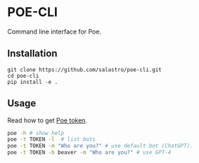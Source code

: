 # POE-CLI
Command line interface for Poe.

## Installation
```
git clone https://github.com/salastro/poe-cli.git
cd poe-cli
pip install -e .
```

## Usage
Read how to get [Poe token](https://github.com/ading2210/poe-api#finding-your-token).
```bash
poe -h # show help
poe -t TOKEN -l  # list bots
poe -t TOKEN -m "Who are you?" # use default bot (ChatGPT).
poe -t TOKEN -b beaver -m "Who are you?" # use GPT-4
```


